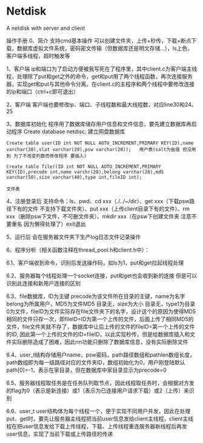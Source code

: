 # Netdisk
A netdisk with server and client

操作手册
0、简介
支持cmd基本操作 可以创建文件夹，上传+秒传，下载+断点下载，数据库虚拟文件系统，密码密文传输（但数据库还是明文存储...），ls上色，客户端多线程，超时触发等

1、客户端
ip和端口为了启动方便被我写死在了程序里，其中client.c为客户端主线程，处理除了put和get之外的命令，get和put用了两个线程函数，再次连接服务器，实现get和put与其他命令分离。在client.c的主程序和两个线程中要修改连接的ip和端口（ctrl+c即可退出）

2、客户端
客户端也要修改ip、端口、子线程数和最大线程数，对应line30和24、25
	
3、数据库初始化
程序用了数据库储存用户信息和文件信息，要先建立数据库再启动程序
	Create database netdisc;   建立网盘数据库
	
	Create table user(ID int NOT NULL AOTU_INCREMENT,PRIMARY KEY(ID),name varchar(20),slat varchar(20),psw varchar(20));   用户表(salt为盐值 但没用到 为了不改变列数而修改程序 要插入)
	
	Create table file((ID int NOT NULL AOTU_INCREMENT,PRIMARY KEY(ID),precode int,name varchr(20),belong varchar(20),md5 varchar(50),size varchar(40),type int,fileID int); 
	
	文件表
	
4、注册登录后 支持命令：ls、pwd、cd xxx（./../~/dir）、get xxx（下载psw路径下有的文件 不支持下载文件夹）、put xxx（上传client目录下有的文件）、rm xxx（删除psw下文件，不可删文件夹）、mkdir xxx（在psw下创建文件夹 注意不要重名 因为懒得处理了）exit退出

5、运行后 会在服务器文件夹下生产log日志文件记录操作

6、程序分析（相关函数注释在thread_pool.h和client.h中）：

6.1、客户端收到命令，识别后发送操作码，如ls为1，put和get拉起线程处理

6.2、服务器每个线程处理一个socket连接，put和get也会收到新的连接 但是可以识别此连接和新用户连接的区别
	
6.3、file数据库，ID为主键 precode为该文件所在目录的主键，name为名字 belong为所属用户，MD5为文件MD5 目录无，size为大小 目录无，type1为目录 0为文件，fileID为文件实际存在file文件夹下的名字，设计这个的原因为使得MD5相同的文件只存一次，即fileID=ID为第一个上传的文件，后面上传了相同MD5的文件，file文件夹就不存了，数据库中让后上传的文件的fileID=第一个上传的文件的ID, 因此第一个上传的文件的ID=fileID，以此实现秒传，但是给数据库插入和文件实际删除造成了困难，因此rm功能只删除了数据库信息，没有实际删除文件
	
6.4、user_t结构存储用户name，psw密码，path路径数组和pathlen数组长度，path数组即为每一级路径对应的文件夹ID，数组初始化为0，用户刚登陆默认path[0]=-1，表示在家目录，但在数据库中家目录显示为precode=0
	
6.5、服务器线程取任务是在任务队列取节点，因此线程取任务时，会根据对方发的flag为0（表示是新连接）或1（表示为已连接用户请求下载）或2（上传）来识别
	
6.6、user_t user结构体为每个线程一个，便于实现不同用户并发，因此在处理put、get时，要先让服务器主线程把当前user信息发给client主线程，client主线程在把user信息发给下载上传线程，下载、上传线程重连服务器新线程后再发user信息，实现了当前下载或上传路径的传递
